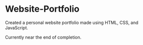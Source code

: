 # Website-Portfolio

Created a personal website portfolio made using HTML, CSS, and JavaScript.

Currently near the end of completion.
